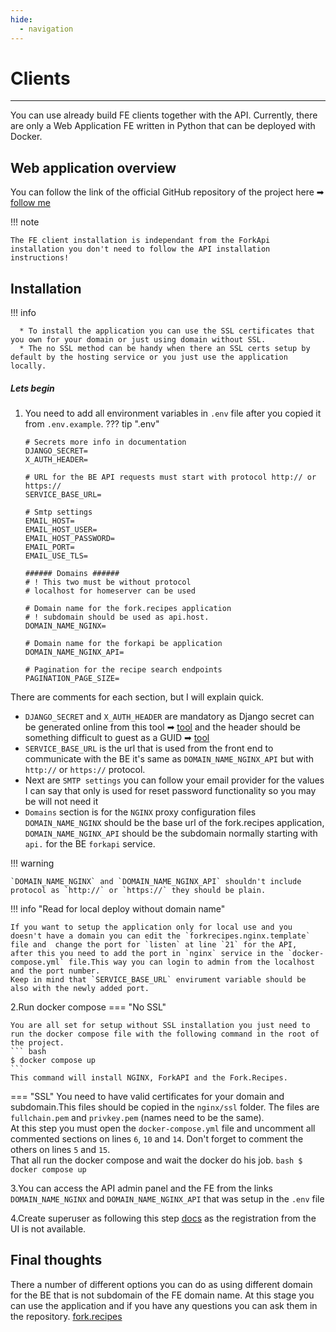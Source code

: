 ```yaml
---
hide:
  - navigation
---
```


# Clients
---

You can use already build FE clients together with the API. Currently, there are only a Web Application FE written in Python that can be deployed with Docker.

## Web application overview
You can follow the link of the official GitHub repository of the project here ➡ [follow me](https://github.com/mikebgrep/fork.recipes)

!!! note

    The FE client installation is independant from the ForkApi installation you don't need to follow the API installation instructions!


## Installation

!!! info
    
      * To install the application you can use the SSL certificates that you own for your domain or just using domain without SSL. 
      * The no SSL method can be handy when there an SSL certs setup by default by the hosting service or you just use the application locally.

##### Lets begin

1. You need to add all environment variables in `.env` file after you copied it from `.env.example`.
??? tip ".env"

    ```env
    # Secrets more info in documentation
    DJANGO_SECRET=
    X_AUTH_HEADER=
    
    # URL for the BE API requests must start with protocol http:// or https://
    SERVICE_BASE_URL=
    
    # Smtp settings
    EMAIL_HOST=
    EMAIL_HOST_USER=
    EMAIL_HOST_PASSWORD=
    EMAIL_PORT=
    EMAIL_USE_TLS=
    
    ###### Domains ######
    # ! This two must be without protocol
    # localhost for homeserver can be used
    
    # Domain name for the fork.recipes application
    # ! subdomain should be used as api.host.
    DOMAIN_NAME_NGINX=
    
    # Domain name for the forkapi be application
    DOMAIN_NAME_NGINX_API=
    
    # Pagination for the recipe search endpoints
    PAGINATION_PAGE_SIZE=
    ```
  There are comments for each section, but I will explain quick.

  * `DJANGO_SECRET` and `X_AUTH_HEADER` are mandatory as Django secret can be generated online from this tool ➡ [tool](https://djecrety.ir/) and the header should be something difficult to guest as a GUID  ➡ [tool](https://www.uuidgenerator.net/guid)
  * `SERVICE_BASE_URL` is the url that is used from the front end to communicate with the BE it's same as `DOMAIN_NAME_NGINX_API` but with `http://` or `https://` protocol.
  * Next are `SMTP settings` you can follow your email provider for the values I can say that only is used for reset password functionality so you may be will not need it
  * `Domains` section is for the `NGINX` proxy configuration files `DOMAIN_NAME_NGINX` should be the base url of the fork.recipes application, `DOMAIN_NAME_NGINX_API` should be the subdomain normally starting with `api.` for the BE `forkapi` service.

!!! warning 
    
    `DOMAIN_NAME_NGINX` and `DOMAIN_NAME_NGINX_API` shouldn't include protocol as `http://` or `https://` they should be plain.

 
!!! info "Read for local deploy without domain name"

    If you want to setup the application only for local use and you doesn't have a domain you can edit the `forkrecipes.nginx.template` file and  change the port for `listen` at line `21` for the API, 
    after this you need to add the port in `nginx` service in the `docker-compose.yml` file.This way you can login to admin from the localhost and the port number. 
    Keep in mind that `SERVICE_BASE_URL` envirument variable should be also with the newly added port.

2.Run docker compose
=== "No SSL"
    
    You are all set for setup without SSL installation you just need to run the docker compose file with the following command in the root of the project.
    ``` bash
    $ docker compose up
    ```
    This command will install NGINX, ForkAPI and the Fork.Recipes.

=== "SSL"
    You need to have valid certificates for your domain and subdomain.This files should be copied in the `nginx/ssl` folder. The files are `fullchain.pem` and `privkey.pem` (names need to be the same).  
    At this step you must open the `docker-compose.yml` file and uncomment all commented sections on lines `6`, `10` and `14`.
    Don't forget to comment the others on lines `5` and `15`. <br>
    That all run the docker compose and wait the docker do his job.
    ``` bash
    $ docker compose up
    ```

3.You can access the API admin panel and the FE from the links `DOMAIN_NAME_NGINX` and `DOMAIN_NAME_NGINX_API` that was setup  in the `.env` file 

4.Create superuser as following this step [docs](https://mikebgrep.github.io/forkapi/first-request/#creating-superuser) as the registration from the UI is not available.

## Final thoughts
There a number of different options you can do as using different domain for the BE that is not subdomain of the FE domain name.
At this stage you can use the application and if you have any questions you can ask them in the repository. [fork.recipes](https://github.com/mikebgrep/fork.recipes)